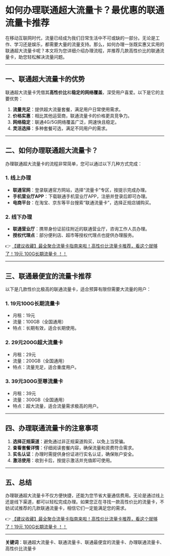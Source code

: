 # 如何办理联通超大流量卡？最优惠的联通流量卡推荐

在移动互联网时代，流量已经成为我们日常生活中不可或缺的一部分。无论是工作、学习还是娱乐，都需要大量的流量支持。那么，如何办理一张既实惠又实用的联通超大流量卡呢？本文将为您详细介绍办理流程，并推荐几款高性价比的联通流量卡，助您轻松解决流量问题。

---

## 一、联通超大流量卡的优势

联通超大流量卡凭借其**高性价比**和**稳定的网络覆盖**，深受用户喜爱。以下是它的主要优势：

1. **流量充足**：提供超大流量套餐，满足用户日常使用需求。
2. **价格实惠**：相比其他运营商，联通流量卡的价格更具竞争力。
3. **网络稳定**：联通4G/5G网络覆盖广泛，网速快且稳定。
4. **灵活选择**：多种套餐可选，满足不同用户的需求。

---

## 二、如何办理联通超大流量卡？

办理联通超大流量卡的流程非常简单，您可以通过以下几种方式完成：

### 1. 线上办理
- **联通官网**：登录联通官方网站，选择“流量卡”专区，按提示完成办理。
- **手机营业厅APP**：下载联通手机营业厅APP，注册并登录后即可办理。
- **电商平台**：在淘宝、京东等平台搜索“联通流量卡”，选择正规店铺购买。

### 2. 线下办理
- **联通营业厅**：携带身份证前往附近的联通营业厅，咨询工作人员办理。
- **授权代理点**：部分便利店、超市等授权代理点也提供办理服务。

👉 [【建议收藏】最全聚合流量卡指南来啦！高性价比流量卡推荐，看这个就够了！19元 100G长期流量卡 ！！](https://www.91haoka.cn/webapp/weixiaodian/index.html?shop_id=563381)

---

## 三、联通最便宜的流量卡推荐

以下是几款性价比极高的联通流量卡，适合预算有限但需要大流量的用户：

### 1. **19元100G长期流量卡**
- 月租：19元
- 流量：100GB（全国通用）
- 特点：长期有效，适合长期使用。

### 2. **29元200G超大流量卡**
- 月租：29元
- 流量：200GB（全国通用）
- 特点：流量充足，适合重度用户。

### 3. **39元300G至尊流量卡**
- 月租：39元
- 流量：300GB（全国通用）
- 特点：超大流量，适合流量需求极高的用户。

---

## 四、办理联通流量卡的注意事项

1. **选择正规渠道**：避免通过非正规渠道购买，以免上当受骗。
2. **查看套餐详情**：仔细阅读套餐内容，确保流量和资费符合需求。
3. **实名认证**：办理时需提供身份证进行实名认证，确保账户安全。
4. **激活使用**：收到卡后，按提示激活并充值即可使用。

---

## 五、总结

办理联通超大流量卡不仅方便快捷，还能为您节省大量通信费用。无论是通过线上还是线下渠道，都可以轻松完成办理。如果您正在寻找一款高性价比的流量卡，不妨试试推荐的几款联通流量卡，相信它们一定能满足您的需求。

👉 [【建议收藏】最全聚合流量卡指南来啦！高性价比流量卡推荐，看这个就够了！19元 100G长期流量卡 ！！](https://www.91haoka.cn/webapp/weixiaodian/index.html?shop_id=563381)

---

**关键词**：联通超大流量卡、联通流量卡、联通最便宜的流量卡、办理联通流量卡、高性价比流量卡
